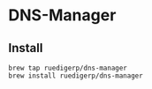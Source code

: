 # DNS-Manager 

## Install 

    brew tap ruedigerp/dns-manager
    brew install ruedigerp/dns-manager
